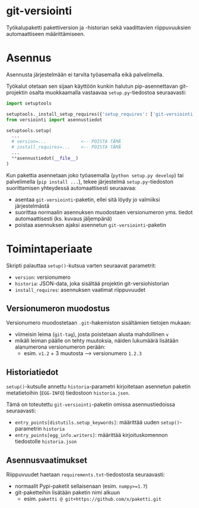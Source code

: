 git-versiointi
==============

Työkalupaketti pakettiversion ja -historian sekä vaadittavien riippuvuuksien
automaattiseen määrittämiseen.

# Asennus

Asennusta järjestelmään ei tarvita työasemalla eikä palvelimella.

Työkalut otetaan sen sijaan käyttöön kunkin halutun pip-asennettavan git-projektin osalta muokkaamalla vastaavaa `setup.py`-tiedostoa seuraavasti:
```python
import setuptools

setuptools._install_setup_requires({'setup_requires': ['git-versiointi']})
from versiointi import asennustiedot

setuptools.setup(
  ...
  # version=...             <-- POISTA TÄMÄ
  # install_requires=...    <-- POISTA TÄMÄ
  ...
  **asennustiedot(__file__)
)
```

Kun pakettia asennetaan joko työasemalla (`python setup.py develop`) tai palvelimella (`pip install ...`), tekee järjestelmä `setup.py`-tiedoston suorittamisen yhteydessä automaattisesti seuraavaa:
* asentaa `git-versiointi`-paketin, ellei sitä löydy jo valmiiksi järjestelmästä
* suorittaa normaalin asennuksen muodostaen versionumeron yms. tiedot automaattisesti (ks. kuvaus jäljempänä)
* poistaa asennuksen ajaksi asennetun `git-versiointi`-paketin

# Toimintaperiaate

Skripti palauttaa `setup()`-kutsua varten seuraavat parametrit:
* `version`: versionumero
* `historia`: JSON-data, joka sisältää projektin git-versiohistorian
* `install_requires`: asennuksen vaatimat riippuvuudet

## Versionumeron muodostus

Versionumero muodostetaan `.git`-hakemiston sisältämien tietojen mukaan:
* viimeisin leima (`git-tag`), josta poistetaan alusta mahdollinen `v`
* mikäli leiman päälle on tehty muutoksia, näiden lukumäärä lisätään alanumerona versionumeron perään:
  - esim. `v1.2` + 3 muutosta --> versionumero `1.2.3`

## Historiatiedot

`setup()`-kutsulle annettu `historia`-parametri kirjoitetaan asennetun paketin metatietoihin (`EGG-INFO`) tiedostoon `historia.json`.

Tämä on toteutettu `git-versiointi`-paketin omissa asennustiedoissa seuraavasti:
* `entry_points[distutils.setup_keywords]`: määrittää uuden `setup()`-parametrin `historia`
* `entry_points[egg_info.writers]`: määrittää kirjoituskomennon tiedostolle `historia.json`

## Asennusvaatimukset

Riippuvuudet haetaan `requirements.txt`-tiedostosta seuraavasti:
* normaalit Pypi-paketit sellaisenaan (esim. `numpy>=1.7`)
* git-paketteihin lisätään paketin nimi alkuun
  - esim. `paketti @ git+https://github.com/x/paketti.git`
